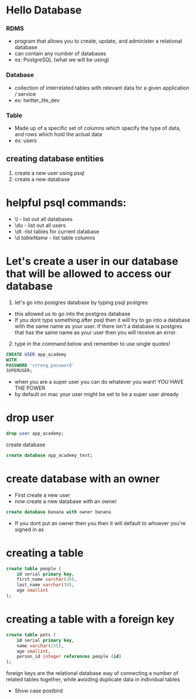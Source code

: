 # Hello Database

### RDMS

- program that allows you to create, update, and administer a relational database
- can contain any number of databases
- ex: PostgreSQL (what we will be using)

### Database

- collection of interrelated tables with relevant data for a given application / service
- ex: twitter_lite_dev

### Table

- Made up of a specific set of columns which specify the type of data, and rows which hold the actual data
- ex: users


## creating database entities

1. create a new user using psql
2. create a new database

# helpful psql commands:

- \l - list out all databases
- \du - list out all users
- \dt -list tables for current database
- \d *tableName -* list table columns

# Let's create a user in our database that will be allowed to access our database 
1. let's go into postgres database by typing psql postgres
  * this allowed us to go into the postgres database
  * If you dont type something after psql then it will try to go into a database with the same name as your user. if there isn't a database is postgres that has the same name as your user then you will receive an error.
2. type in the command below and remember to use  single quotes!

```sql
CREATE USER app_academy
WITH
PASSWORD 'strong_password'
SUPERUSER;

```
* when you are a super user you can do whatever you want! YOU HAVE THE POWER
* by default on mac your user might be set to be a super user already

# drop user

```sql
drop user app_academy;
```

create database

```sql
create database app_academy_test;
```

# create database with an owner 
* First create a new user 
* now create a new database with an owner

```sql
create database banana with owner banana
```
* If you dont put an owner then you then it will default to whoever you're signed in as

# creating a table

```sql
create table people (
	id serial primary key,
	first_name varchar(30),
	last_name varchar(30),
	age smallint
);
```

# creating a table with a foreign key

```sql
create table pets (
	id serial primary key,
	name varchar(255),
	age smallint,
	person_id integer references people (id)
);
```

foreign keys are the relational database way of connecting a number of related tables together, while avoiding duplicate data in individual tables

* Show case postbird